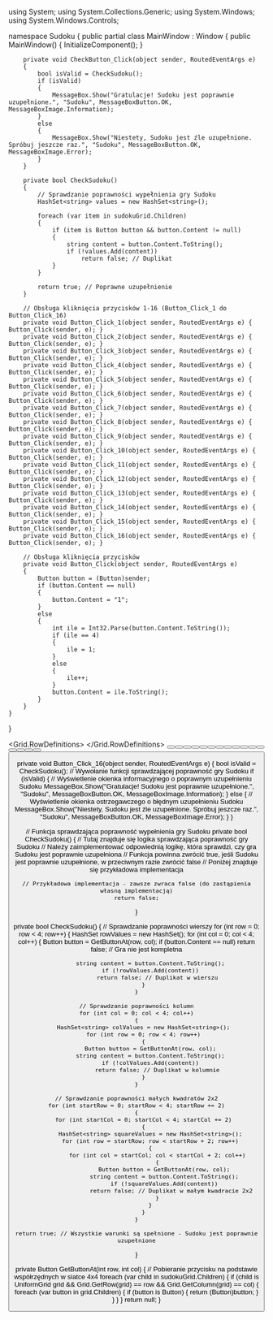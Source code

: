 using System;
using System.Collections.Generic;
using System.Windows;
using System.Windows.Controls;

namespace Sudoku
{
    public partial class MainWindow : Window
    {
        public MainWindow()
        {
            InitializeComponent();
        }

        private void CheckButton_Click(object sender, RoutedEventArgs e)
        {
            bool isValid = CheckSudoku();
            if (isValid)
            {
                MessageBox.Show("Gratulacje! Sudoku jest poprawnie uzupełnione.", "Sudoku", MessageBoxButton.OK, MessageBoxImage.Information);
            }
            else
            {
                MessageBox.Show("Niestety, Sudoku jest źle uzupełnione. Spróbuj jeszcze raz.", "Sudoku", MessageBoxButton.OK, MessageBoxImage.Error);
            }
        }

        private bool CheckSudoku()
        {
            // Sprawdzanie poprawności wypełnienia gry Sudoku
            HashSet<string> values = new HashSet<string>();

            foreach (var item in sudokuGrid.Children)
            {
                if (item is Button button && button.Content != null)
                {
                    string content = button.Content.ToString();
                    if (!values.Add(content))
                        return false; // Duplikat
                }
            }

            return true; // Poprawne uzupełnienie
        }

        // Obsługa kliknięcia przycisków 1-16 (Button_Click_1 do Button_Click_16)
        private void Button_Click_1(object sender, RoutedEventArgs e) { Button_Click(sender, e); }
        private void Button_Click_2(object sender, RoutedEventArgs e) { Button_Click(sender, e); }
        private void Button_Click_3(object sender, RoutedEventArgs e) { Button_Click(sender, e); }
        private void Button_Click_4(object sender, RoutedEventArgs e) { Button_Click(sender, e); }
        private void Button_Click_5(object sender, RoutedEventArgs e) { Button_Click(sender, e); }
        private void Button_Click_6(object sender, RoutedEventArgs e) { Button_Click(sender, e); }
        private void Button_Click_7(object sender, RoutedEventArgs e) { Button_Click(sender, e); }
        private void Button_Click_8(object sender, RoutedEventArgs e) { Button_Click(sender, e); }
        private void Button_Click_9(object sender, RoutedEventArgs e) { Button_Click(sender, e); }
        private void Button_Click_10(object sender, RoutedEventArgs e) { Button_Click(sender, e); }
        private void Button_Click_11(object sender, RoutedEventArgs e) { Button_Click(sender, e); }
        private void Button_Click_12(object sender, RoutedEventArgs e) { Button_Click(sender, e); }
        private void Button_Click_13(object sender, RoutedEventArgs e) { Button_Click(sender, e); }
        private void Button_Click_14(object sender, RoutedEventArgs e) { Button_Click(sender, e); }
        private void Button_Click_15(object sender, RoutedEventArgs e) { Button_Click(sender, e); }
        private void Button_Click_16(object sender, RoutedEventArgs e) { Button_Click(sender, e); }

        // Obsługa kliknięcia przycisków
        private void Button_Click(object sender, RoutedEventArgs e)
        {
            Button button = (Button)sender;
            if (button.Content == null)
            {
                button.Content = "1";
            }
            else
            {
                int ile = Int32.Parse(button.Content.ToString());
                if (ile == 4)
                {
                    ile = 1;
                }
                else
                {
                    ile++;
                }
                button.Content = ile.ToString();
            }
        }
    }
}


<Window x:Class="Sudoku.MainWindow"
        xmlns="http://schemas.microsoft.com/winfx/2006/xaml/presentation"
        xmlns:x="http://schemas.microsoft.com/winfx/2006/xaml"
        Title="Sudoku" Height="450" Width="800">
    <Grid>
        <Grid.RowDefinitions>
            <RowDefinition Height="*" />
            <RowDefinition Height="Auto" />
        </Grid.RowDefinitions>
        <TabControl>
            <TabItem Header="4x4">
                <UniformGrid Name="sudokuGrid" Columns="4">
                    <Button Click="Button_Click_1"/>
                    <Button Click="Button_Click_2"/>
                    <Button Click="Button_Click_3"/>
                    <Button Click="Button_Click_4"/>
                    <Button Click="Button_Click_5"/>
                    <Button Click="Button_Click_6"/>
                    <Button Click="Button_Click_7"/>
                    <Button Click="Button_Click_8"/>
                    <Button Click="Button_Click_9"/>
                    <Button Click="Button_Click_10"/>
                    <Button Click="Button_Click_11"/>
                    <Button Click="Button_Click_12"/>
                    <Button Click="Button_Click_13"/>
                    <Button Click="Button_Click_14"/>
                    <Button Click="Button_Click_15"/>
                    <Button Click="Button_Click_16"/>
                </UniformGrid>
            </TabItem>
        </TabControl>
        <Button Grid.Row="1" Width="100" Height="50" Content="Sprawdź" Click="CheckButton_Click"/>
    </Grid>
</Window>



private void Button_Click_16(object sender, RoutedEventArgs e)
{
    bool isValid = CheckSudoku(); // Wywołanie funkcji sprawdzającej poprawność gry Sudoku
    if (isValid)
    {
        // Wyświetlenie okienka informacyjnego o poprawnym uzupełnieniu Sudoku
        MessageBox.Show("Gratulacje! Sudoku jest poprawnie uzupełnione.", "Sudoku", MessageBoxButton.OK, MessageBoxImage.Information);
    }
    else
    {
        // Wyświetlenie okienka ostrzegawczego o błędnym uzupełnieniu Sudoku
        MessageBox.Show("Niestety, Sudoku jest źle uzupełnione. Spróbuj jeszcze raz.", "Sudoku", MessageBoxButton.OK, MessageBoxImage.Error);
    }
}

// Funkcja sprawdzająca poprawność wypełnienia gry Sudoku
private bool CheckSudoku()
{
    // Tutaj znajduje się logika sprawdzająca poprawność gry Sudoku
    // Należy zaimplementować odpowiednią logikę, która sprawdzi, czy gra Sudoku jest poprawnie uzupełniona
    // Funkcja powinna zwrócić true, jeśli Sudoku jest poprawnie uzupełnione, w przeciwnym razie zwrócić false
    // Poniżej znajduje się przykładowa implementacja

    // Przykładowa implementacja - zawsze zwraca false (do zastąpienia własną implementacją)
    return false;
}



private bool CheckSudoku()
{
    // Sprawdzanie poprawności wierszy
    for (int row = 0; row < 4; row++)
    {
        HashSet<string> rowValues = new HashSet<string>();
        for (int col = 0; col < 4; col++)
        {
            Button button = GetButtonAt(row, col);
            if (button.Content == null)
                return false; // Gra nie jest kompletna

            string content = button.Content.ToString();
            if (!rowValues.Add(content))
                return false; // Duplikat w wierszu
        }
    }

    // Sprawdzanie poprawności kolumn
    for (int col = 0; col < 4; col++)
    {
        HashSet<string> colValues = new HashSet<string>();
        for (int row = 0; row < 4; row++)
        {
            Button button = GetButtonAt(row, col);
            string content = button.Content.ToString();
            if (!colValues.Add(content))
                return false; // Duplikat w kolumnie
        }
    }

    // Sprawdzanie poprawności małych kwadratów 2x2
    for (int startRow = 0; startRow < 4; startRow += 2)
    {
        for (int startCol = 0; startCol < 4; startCol += 2)
        {
            HashSet<string> squareValues = new HashSet<string>();
            for (int row = startRow; row < startRow + 2; row++)
            {
                for (int col = startCol; col < startCol + 2; col++)
                {
                    Button button = GetButtonAt(row, col);
                    string content = button.Content.ToString();
                    if (!squareValues.Add(content))
                        return false; // Duplikat w małym kwadracie 2x2
                }
            }
        }
    }

    return true; // Wszystkie warunki są spełnione - Sudoku jest poprawnie uzupełnione
}

private Button GetButtonAt(int row, int col)
{
    // Pobieranie przycisku na podstawie współrzędnych w siatce 4x4
    foreach (var child in sudokuGrid.Children)
    {
        if (child is UniformGrid grid && Grid.GetRow(grid) == row && Grid.GetColumn(grid) == col)
        {
            foreach (var button in grid.Children)
            {
                if (button is Button)
                {
                    return (Button)button;
                }
            }
        }
    }
    return null;
}

